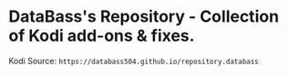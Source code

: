 # DataBass's Repository - Collection of Kodi add-ons & fixes.

Kodi Source: `https://databass504.github.io/repository.databass`
